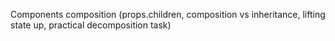 Components composition (props.children, composition vs inheritance, lifting state up, practical decomposition task)

